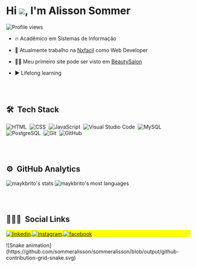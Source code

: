 <h1 align="left">Hi <img src="https://raw.githubusercontent.com/kaueMarques/kaueMarques/master/hi.gif" width="30px">, I'm Alisson Sommer</h1>
<p align="left"> <img src="https://komarev.com/ghpvc/?username=sommeralisson&color=yellow" alt="Profile views" /> </p>

- 🔥 Acadêmico em Sistemas de Informação 

- 🔭 Atualmente trabalho na [Nxfacil](https://www.nxfacil.com.br) como Web Developer

- 👨‍💻 Meu primeiro site pode ser visto em [BeautySalon](https://sommerport.com)

- ▶️ Lifelong learning

<br><br>

## 🛠 &nbsp;Tech Stack

![HTML](https://img.shields.io/badge/HTML5-E34F26?style=for-the-badge&logo=html5&logoColor=white)&nbsp;
![CSS](https://img.shields.io/badge/CSS3-1572B6?style=for-the-badge&logo=css3&logoColor=white)&nbsp;
![JavaScript](https://img.shields.io/badge/JavaScript-323330?style=for-the-badge&logo=javascript&logoColor=F7DF1E)&nbsp;
![Visual Studio Code](https://img.shields.io/badge/Visual_Studio-5C2D91?style=for-the-badge&logo=visual%20studio&logoColor=white)&nbsp;
![MySQL](https://img.shields.io/badge/MySQL-00000F?style=for-the-badge&logo=mysql&logoColor=white)&nbsp;
![PostgreSQL](https://img.shields.io/badge/PostgreSQL-316192?style=for-the-badge&logo=postgresql&logoColor=white)&nbsp;
![Git](https://img.shields.io/badge/Git-F05032?style=for-the-badge&logo=git&logoColor=white)&nbsp;
![GitHub](https://img.shields.io/badge/GitHub-100000?style=for-the-badge&logo=github&logoColor=white)&nbsp;

<br><br>

## ⚙️ &nbsp;GitHub Analytics

<p align="left">
<img width="530em" src="https://github-readme-stats.vercel.app/api?username=sommeralisson&show_icons=true&theme=vision-friendly-dark" alt="maykbrito's stats"/>
<img width="530em" src="https://github-readme-stats.vercel.app/api/top-langs/?username=sommeralisson&layout=compact&theme=vision-friendly-dark" alt="maykbrito's most languages"/>
</p>

<br><br>

## 👨🏽‍🦲 &nbsp;Social Links

<p align="left" style="background:yellow">
<a href="https://linkedin.com/in/sommeralisson" target="_blank">
  <img align="center" src="https://img.shields.io/badge/LinkedIn-0077B5?style=for-the-badge&logo=linkedin&logoColor=white" alt="linkedin"/>
</a>
<a href="https://instagram.com/maykbrito" target="_blank">
 <img align="center" src="https://img.shields.io/badge/Instagram-E4405F?style=for-the-badge&logo=instagram&logoColor=white" alt="instagram"/>
</a>
<a href="https://instagram.com/maykbrito" target="_blank">
 <img align="center" src="https://img.shields.io/badge/Facebook-1877F2?style=for-the-badge&logo=facebook&logoColor=white" alt="facebook"/>
</a>
</p>
![Snake animation](https://github.com/sommeralisson/sommeralisson/blob/output/github-contribution-grid-snake.svg)
